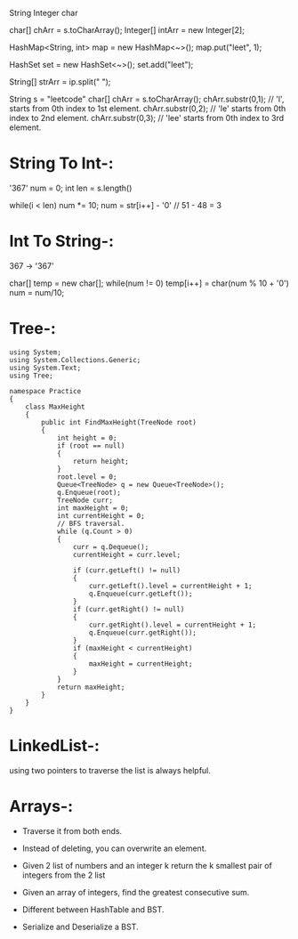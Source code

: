 String
Integer
char

char[] chArr = s.toCharArray();
Integer[] intArr = new Integer[2];

HashMap<String, int>  map = new HashMap<~>();
map.put("leet", 1);

HashSet<String> set = new HashSet<~>();
set.add("leet");

String[] strArr = ip.split(" ");


String s = "leetcode"
char[] chArr = s.toCharArray();
chArr.substr(0,1); // 'l', starts from 0th index to 1st element.
chArr.substr(0,2); // 'le' starts from 0th index to 2nd element.
chArr.substr(0,3); // 'lee' starts from 0th index to 3rd element.

String To Int-:
================
'367'
num = 0;
int len = s.length()

while(i < len)
num *= 10;
num = str[i++] - '0' // 51 - 48 = 3

Int To String-:
================

367 -> '367'

char[] temp = new char[];
while(num != 0)
temp[i++] = char(num % 10 + '0')
num = num/10;


Tree-:
======

```
using System;
using System.Collections.Generic;
using System.Text;
using Tree;

namespace Practice
{
    class MaxHeight
    {
        public int FindMaxHeight(TreeNode root)
        {
            int height = 0;
            if (root == null)
            {
                return height;
            }
            root.level = 0;
            Queue<TreeNode> q = new Queue<TreeNode>();
            q.Enqueue(root);
            TreeNode curr;
            int maxHeight = 0;
            int currentHeight = 0;
            // BFS traversal.
            while (q.Count > 0)
            {
                curr = q.Dequeue();
                currentHeight = curr.level;

                if (curr.getLeft() != null)
                {
                    curr.getLeft().level = currentHeight + 1;
                    q.Enqueue(curr.getLeft());
                }
                if (curr.getRight() != null)
                {
                    curr.getRight().level = currentHeight + 1;
                    q.Enqueue(curr.getRight());
                }
                if (maxHeight < currentHeight)
                {
                    maxHeight = currentHeight;
                }
            }
            return maxHeight;
        }
    }
}
```

LinkedList-:
=============
using two pointers to traverse the list is always helpful.

Arrays-:
=========
* Traverse it from both ends.
* Instead of deleting, you can overwrite an element.

* Given 2 list of numbers and an integer k return the k smallest pair of integers from the 2 list

* Given an array of integers, find the greatest consecutive sum.  

* Different between HashTable and BST.

* Serialize and Deserialize a BST.

